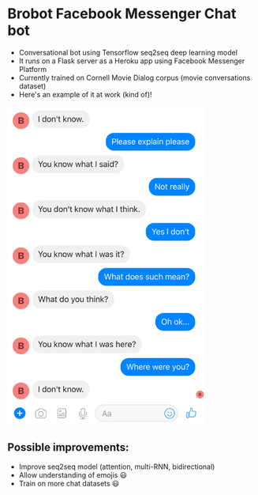 # Brobot Facebook Messenger Chat bot
* Conversational bot using Tensorflow seq2seq deep learning model
* It runs on a Flask server as a Heroku app using Facebook Messenger Platform
* Currently trained on Cornell Movie Dialog corpus (movie conversations dataset)
* Here's an example of it at work (kind of)!

<img src="screenshot.png" width="400"/>

## Possible improvements:
* Improve seq2seq model (attention, multi-RNN, bidirectional)
* Allow understanding of emojis :smiley:
* Train on more chat datasets :smiley:
